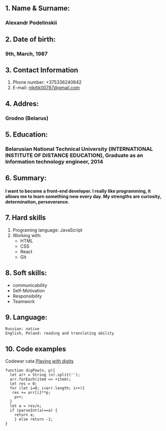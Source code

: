 ## 1. Name & Surname: 
### Alexandr Podelinskii
## 2. Date of birth:
### 9th, March, 1987
## 3. Contact Information
 1. Phone number: +375336240642
 2. E-mail: nikitik00787@gmail.com
## 4. Addres: 
###  Grodno (Belarus) 
## 5. Education:
### Belarusian National Technical University (INTERNATIONAL INSTITUTE OF DISTANCE EDUCATION), Graduate as an Information technology engineer, 2014
## 6. Summary:
#### I want to become a front-end developer. I really like programming, it allows me to learn something new every day. My strengths are curiosity, determination, perseverance.
## 7. Hard skills
 1. Programing language: JavaScript
 2. Working with:
     * HTML
     * CSS
     * React
     * Git
## 8. Soft skills:
* communicability
 * Self-Motivation
 * Responsibility 
 * Teamwork 
## 9. Language:
    Russian: native
    English, Poland: reading and translating ability
## 10. Code examples
Codewar cata [Playing with digits](https://www.codewars.com/kata/5552101f47fc5178b1000050)
```
function digPow(n, p){
  let arr = String (n).split('');
  arr.forEach(item => +item);
  let res = 0;
  for (let i=0; i<arr.length; i++){
   res += arr[i]**p;
    p++;
  }
  let a = res/n;
  if (parseInt(a)==a) {
    return a;
    } else return -1;
}   
```